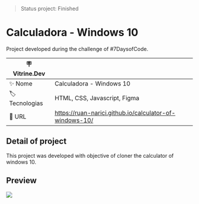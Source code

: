 >Status project: Finished


# Calculadora - Windows 10

Project developed during the challenge of #7DaysofCode.
 

| :placard: Vitrine.Dev |     |
| -------------  | --- |
| :sparkles: Nome        | Calculadora - Windows 10
| :label: Tecnologias | HTML, CSS, Javascript, Figma
| :rocket: URL         | https://ruan-narici.github.io/calculator-of-windows-10/

## Detail of project
This project was developed with objective of cloner the calculator of windows 10.

## Preview
![](./assets/img/preview.gif#vitrinedev)